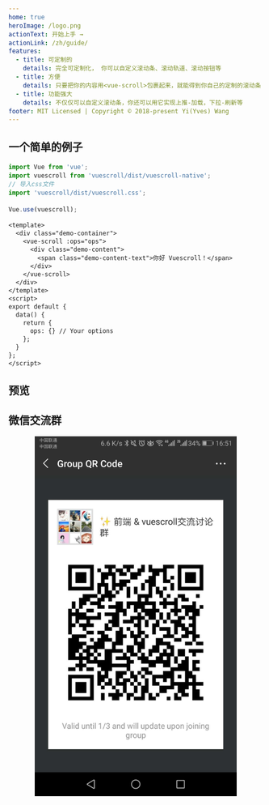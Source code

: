 ```yaml
---
home: true
heroImage: /logo.png
actionText: 开始上手 →
actionLink: /zh/guide/
features:
  - title: 可定制的
    details: 完全可定制化， 你可以自定义滚动条、滚动轨道、滚动按钮等
  - title: 方便
    details: 只要把你的内容用<vue-scroll>包裹起来，就能得到你自己的定制的滚动条
  - title: 功能强大
    details: 不仅仅可以自定义滚动条，你还可以用它实现上推-加载，下拉-刷新等
footer: MIT Licensed | Copyright © 2018-present Yi(Yves) Wang
---
```


## 一个简单的例子

```javascript
import Vue from 'vue';
import vuescroll from 'vuescroll/dist/vuescroll-native';
// 导入css文件
import 'vuescroll/dist/vuescroll.css';

Vue.use(vuescroll);
```

```vue
<template>
  <div class="demo-container">
    <vue-scroll :ops="ops">
      <div class="demo-content">
        <span class="demo-content-text">你好 Vuescroll！</span>
      </div>
    </vue-scroll>
  </div>
</template>
<script>
export default {
  data() {
    return {
      ops: {} // Your options
    };
  }
};
</script>
```

## 预览

<ClientOnly>
<IndexDemo />
</ClientOnly>

## 微信交流群

<p align="center">
  <img src="https://github.com/wangyi7099/pictureCdn/blob/master/allPic/vuescroll/wx.png?raw=true" width="400">
</p>
